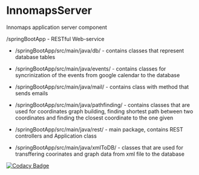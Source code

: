 # InnomapsServer
Innomaps application server component

/springBootApp - RESTful Web-service

- /springBootApp/src/main/java/db/          - contains classes that represent database tables

- /springBootApp/src/main/java/events/      - contains classes for syncrinization of the events from google calendar 
                                            to the database
                                            
- /springBootApp/src/main/java/mail/        - contains class with method that sends emails

- /springBootApp/src/main/java/pathfinding/ - contains classes that are used for coordinates graph building,
                                            finding shortest path between two coordinates and finding the closest
                                            coordinate to the one given
                                            

- /springBootApp/src/main/java/rest/        - main package, contains REST controllers and Application class

- /springBootApp/src/main/java/xmlToDB/     - classes that are used for transffering coorinates and graph data from xml file
                                            to the database

[![Codacy Badge](https://api.codacy.com/project/badge/Grade/cf013c6f8cf8469d888995cb75a2a16f)](https://www.codacy.com/app/al73rus/InnomapsServer?utm_source=github.com&amp;utm_medium=referral&amp;utm_content=AlNedorezov/InnomapsServer&amp;utm_campaign=Badge_Grade)
